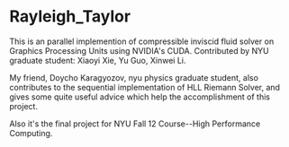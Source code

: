Rayleigh_Taylor
===============
This is an parallel implemention of compressible inviscid fluid solver
on Graphics Processing Units using NVIDIA's CUDA. 
Contributed by NYU graduate student:
Xiaoyi Xie, Yu Guo, Xinwei Li.

My friend, Doycho Karagyozov, nyu physics graduate student, also contributes to 
the sequential implementation of HLL Riemann Solver, and gives some quite useful
advice which help the accomplishment of this project. 

Also it's the final project for NYU Fall 12 Course--High Performance Computing.


